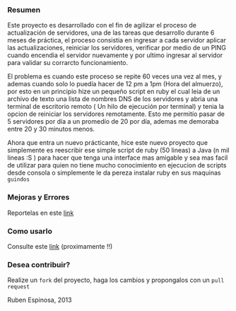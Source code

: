 ### Resumen

Este proyecto es desarrollado con el fin de agilizar el proceso de actualización de servidores, una de las tareas 
que desarrollo durante 6 meses de práctica, el proceso consistia en ingresar a cada servidor aplicar las actualizaciones,
reiniciar los servidores, verificar por medio de un PING cuando encendia el servidor nuevamente y por ultimo
ingresar al servidor para validar su corrarcto funcionamiento.

El problema es cuando este proceso se repite 60 veces una vez al mes, y ademas cuando solo lo puedía hacer de 12 pm a 1pm
(Hora del almuerzo), por esto en un principio hize un pequeño script en ruby el cual leia de un archivo de texto una
lista de nombres DNS de los servidores y abria una terminal de escritorio remoto ( Un hilo de ejecución por terminal) y 
tenia la opcion de reiniciar los servidores remotamente. Esto me permitío pasar de 5 servidores por día a un promedío de 
20 por día, ademas me demoraba entre 20 y 30 minutos menos.

Ahora que entra un nuevo prácticante, hice este nuevo proyecto que simplemente es reescribir ese simple script de ruby
(50 lineas) a Java (n mil lineas :S ) para hacer que tenga una interface mas amigable y sea mas facil de utilizar para 
quien no tiene mucho conocimiento en ejecucion de scripts desde consola o simplemente le da pereza instalar ruby en sus
maquinas `guindos`

### Mejoras y Errores
  Reportelas en este [link]( https://github.com/rderoldan1/updater/issues)

### Como usarlo
  Consulte este [link](https://github.com/rderoldan1/updater/wiki) (proximamente !!)
  
### Desea contribuir?

  Realize un `fork` del proyecto, haga los cambios y propongalos con un `pull request`
  
Ruben Espinosa, 2013  
